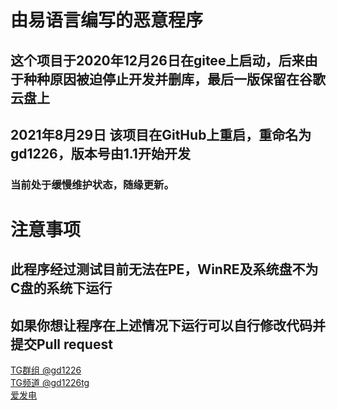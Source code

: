 # 由易语言编写的恶意程序
## 这个项目于2020年12月26日在gitee上启动，后来由于种种原因被迫停止开发并删库，最后一版保留在谷歌云盘上
## 2021年8月29日 该项目在GitHub上重启，重命名为gd1226，版本号由1.1开始开发
### 当前处于缓慢维护状态，随缘更新。
# 注意事项
## 此程序经过测试目前无法在PE，WinRE及系统盘不为C盘的系统下运行
## 如果你想让程序在上述情况下运行可以自行修改代码并提交Pull request
<a href="https://t.me/gd1226" target="_blank">TG群组 @gd1226</a>
<br />
<a href="https://t.me/gd1226tg" target="_blank">TG频道 @gd1226tg</a>
<br />
<a href="https://afdian.net/@gd1226" target="_blank">爱发电</a>
